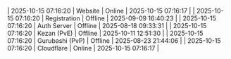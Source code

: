 | 2025-10-15 07:16:20 | Website | Online | 2025-10-15 07:16:17 |
| 2025-10-15 07:16:20 | Registration | Offline | 2025-09-09 16:40:23 |
| 2025-10-15 07:16:20 | Auth Server | Offline | 2025-08-18 09:33:31 |
| 2025-10-15 07:16:20 | Kezan (PvE) | Offline | 2025-10-11 12:51:30 |
| 2025-10-15 07:16:20 | Gurubashi (PvP) | Offline | 2025-08-23 21:44:06 |
| 2025-10-15 07:16:20 | Cloudflare | Online | 2025-10-15 07:16:17 |
